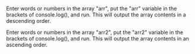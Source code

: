Enter words or numbers in the array "arr", put the "arr" variable in the brackets of console.log(), and run.
This will output the array contents in a descending order.

Enter words or numbers in the array "arr2", put the "arr2" variable in the brackets of console.log(), and run.
This will output the array contents in an ascending order.

